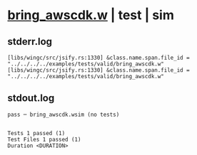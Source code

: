 # [bring_awscdk.w](../../../../../examples/tests/valid/bring_awscdk.w) | test | sim

## stderr.log
```log
[libs/wingc/src/jsify.rs:1330] &class.name.span.file_id = "../../../../examples/tests/valid/bring_awscdk.w"
[libs/wingc/src/jsify.rs:1330] &class.name.span.file_id = "../../../../examples/tests/valid/bring_awscdk.w"
```

## stdout.log
```log
pass ─ bring_awscdk.wsim (no tests)
 
 
Tests 1 passed (1)
Test Files 1 passed (1)
Duration <DURATION>
```

